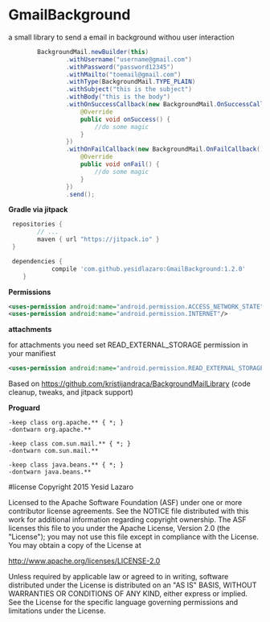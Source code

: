 # GmailBackground
a small library to send a email in background withou user interaction 
```java
        BackgroundMail.newBuilder(this)
                .withUsername("username@gmail.com")
                .withPassword("password12345")
                .withMailto("toemail@gmail.com")
                .withType(BackgroundMail.TYPE_PLAIN)
                .withSubject("this is the subject")
                .withBody("this is the body")
                .withOnSuccessCallback(new BackgroundMail.OnSuccessCallback() {
                    @Override
                    public void onSuccess() {
                        //do some magic
                    }
                })
                .withOnFailCallback(new BackgroundMail.OnFailCallback() {
                    @Override
                    public void onFail() {
                        //do some magic
                    }
                })
                .send();
```
**Gradle via jitpack**

```groovy
 repositories {
        // ...
        maven { url "https://jitpack.io" }
 }
```
```groovy
 dependencies {
	        compile 'com.github.yesidlazaro:GmailBackground:1.2.0'
	}
```

**Permissions**
```xml
<uses-permission android:name="android.permission.ACCESS_NETWORK_STATE"/>
<uses-permission android:name="android.permission.INTERNET"/>
```
**attachments**

 for attachments you need set READ_EXTERNAL_STORAGE permission in your manifiest 
 ```xml
 <uses-permission android:name="android.permission.READ_EXTERNAL_STORAGE"/>
```
Based on https://github.com/kristijandraca/BackgroundMailLibrary (code cleanup, tweaks, and jitpack support)

**Proguard**
```
-keep class org.apache.** { *; }
-dontwarn org.apache.**

-keep class com.sun.mail.** { *; }
-dontwarn com.sun.mail.**

-keep class java.beans.** { *; }
-dontwarn java.beans.**
```

#license
Copyright 2015 Yesid Lazaro

Licensed to the Apache Software Foundation (ASF) under one or more contributor license agreements. See the NOTICE file distributed with this work for additional information regarding copyright ownership. The ASF licenses this file to you under the Apache License, Version 2.0 (the "License"); you may not use this file except in compliance with the License. You may obtain a copy of the License at

http://www.apache.org/licenses/LICENSE-2.0

Unless required by applicable law or agreed to in writing, software distributed under the License is distributed on an "AS IS" BASIS, WITHOUT WARRANTIES OR CONDITIONS OF ANY KIND, either express or implied. See the License for the specific language governing permissions and limitations under the License.
